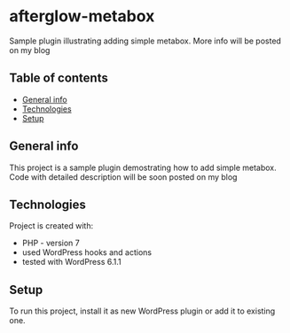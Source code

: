 # afterglow-metabox
Sample plugin illustrating adding simple metabox. More info will be posted on my blog

## Table of contents
* [General info](#general-info)
* [Technologies](#technologies)
* [Setup](#setup)

## General info
This project is a sample plugin demostrating how to add simple metabox. Code with detailed description will be soon posted on my blog
	
## Technologies
Project is created with:
* PHP - version 7
* used WordPress hooks and actions
* tested with WordPress 6.1.1
	
## Setup
To run this project, install it as new WordPress plugin or add it to existing one.
